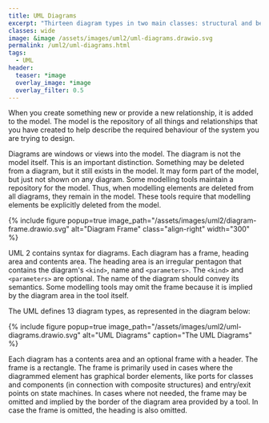 ```yaml
---
title: UML Diagrams
excerpt: "Thirteen diagram types in two main classes: structural and behavioural diagrams."
classes: wide
image: &image /assets/images/uml2/uml-diagrams.drawio.svg
permalink: /uml2/uml-diagrams.html
tags:
  - UML
header:
  teaser: *image
  overlay_image: *image
  overlay_filter: 0.5
---
```

When you create something new or provide a new relationship, it is added to the model. The model is the repository of all things and relationships that you have created to help describe the required behaviour of the system you are trying to design.

Diagrams are windows or views into the model. The diagram is not the model itself. This is an important distinction. Something may be deleted from a diagram, but it still exists in the model. It may form part of the model, but just not shown on any diagram. Some modelling tools maintain a repository for the model. Thus, when modelling elements are deleted from all diagrams, they remain in the model. These tools require that modelling elements be explicitly deleted from the model.

{% include figure popup=true image_path="/assets/images/uml2/diagram-frame.drawio.svg" alt="Diagram Frame" class="align-right" width="300" %}

UML 2 contains syntax for diagrams. Each diagram has a frame, heading area and contents area. The heading area is an irregular pentagon that contains the diagram's `<kind>`, name and `<parameters>`. The `<kind>` and `<parameters>` are optional. The name of the diagram should convey its semantics. Some modelling tools may omit the frame because it is implied by the diagram area in the tool itself.

The UML defines 13 diagram types, as represented in the diagram below:

{% include figure popup=true image_path="/assets/images/uml2/uml-diagrams.drawio.svg" alt="UML Diagrams" caption="The UML Diagrams" %}

Each diagram has a contents area and an optional frame with a header. The frame is a rectangle. The frame is primarily used in cases where the diagrammed element has graphical border elements, like ports for classes and components (in connection with composite structures) and entry/exit points on state machines. In cases where not needed, the frame may be omitted and implied by the border of the diagram area provided by a tool. In case the frame is omitted, the heading is also omitted.